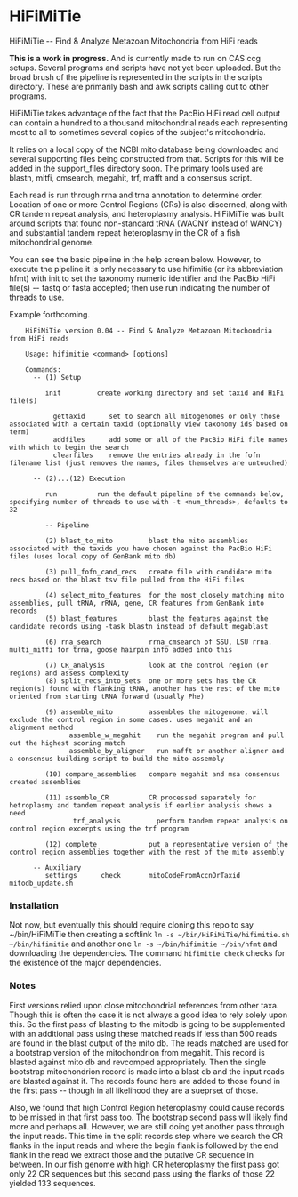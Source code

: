 # HiFiMiTie
HiFiMiTie -- Find &amp; Analyze Metazoan Mitochondria from HiFi reads

**This is a work in progress.** And is currently made to run on CAS ccg setups. Several programs and scripts have not yet been uploaded. But the broad brush of the pipeline is represented in the scripts in the scripts directory. These are primarily bash and awk scripts calling out to other programs.

HiFiMiTie takes advantage of the fact that the PacBio HiFi read cell output can contain a hundred to a thousand mitochondrial reads each representing most to all to sometimes several copies of the subject's mitochondria.

It relies on a local copy of the NCBI mito database being downloaded and several supporting files being constructed from that. Scripts for this will be added in the support_files directory soon. The primary tools used are blastn, mitfi, cmsearch, megahit, trf, mafft and a consensus script.

Each read is run through rrna and trna annotation to determine order. Location of one or more Control Regions (CRs) is also discerned, along with CR tandem repeat analysis, and heteroplasmy analysis. HiFiMiTie was built around scripts that found non-standard tRNA (WACNY instead of WANCY) and substantial tandem repeat heteroplasmy in the CR of a fish mitochondrial genome.

You can see the basic pipeline in the help screen below. However, to execute the pipeline it is only necessary to use hifimitie (or its abbreviation hfmt) with init to set the taxonomy numeric identifier and the PacBio HiFi file(s) -- fastq or fasta accepted; then use run indicating the number of threads to use.

Example forthcoming.

```
    HiFiMiTie version 0.04 -- Find & Analyze Metazoan Mitochondria from HiFi reads

    Usage: hifimitie <command> [options]

    Commands:
      -- (1) Setup

         init         create working directory and set taxid and HiFi file(s)

           gettaxid      set to search all mitogenomes or only those associated with a certain taxid (optionally view taxonomy ids based on term)
           addfiles      add some or all of the PacBio HiFi file names with which to begin the search
           clearfiles    remove the entries already in the fofn filename list (just removes the names, files themselves are untouched)

      -- (2)...(12) Execution

         run          run the default pipeline of the commands below, specifying number of threads to use with -t <num_threads>, defaults to 32

         -- Pipeline

         (2) blast_to_mito         blast the mito assemblies associated with the taxids you have chosen against the PacBio HiFi files (uses local copy of GenBank mito db)

         (3) pull_fofn_cand_recs   create file with candidate mito recs based on the blast tsv file pulled from the HiFi files

         (4) select_mito_features  for the most closely matching mito assemblies, pull tRNA, rRNA, gene, CR features from GenBank into records
         (5) blast_features        blast the features against the candidate records using -task blastn instead of default megablast

         (6) rna_search            rrna_cmsearch of SSU, LSU rrna. multi_mitfi for trna, goose hairpin info added into this

         (7) CR_analysis           look at the control region (or regions) and assess complexity
         (8) split_recs_into_sets  one or more sets has the CR region(s) found with flanking tRNA, another has the rest of the mito oriented from starting tRNA forward (usually Phe)

         (9) assemble_mito         assembles the mitogenome, will exclude the control region in some cases. uses megahit and an alignment method
               assemble_w_megahit    run the megahit program and pull out the highest scoring match
               assemble_by_aligner   run mafft or another aligner and a consensus building script to build the mito assembly

         (10) compare_assemblies   compare megahit and msa consensus created assemblies

         (11) assemble_CR          CR processed separately for hetroplasmy and tandem repeat analysis if earlier analysis shows a need
                trf_analysis         perform tandem repeat analysis on control region excerpts using the trf program

         (12) complete             put a representative version of the control region assemblies together with the rest of the mito assembly

      -- Auxiliary
         settings      check       mitoCodeFromAccnOrTaxid       mitodb_update.sh
```

### Installation

Not now, but eventually this should require cloning this repo to say ~/bin/HiFiMiTie then creating a softlink `ln -s ~/bin/HiFiMiTie/hifimitie.sh ~/bin/hifimitie` and another one `ln -s ~/bin/hifimitie ~/bin/hfmt` and downloading the dependencies. The command ``hifimitie check`` checks for the existence of the major dependencies.

### Notes

First versions relied upon close mitochondrial references from other taxa. Though this is often the case it is not always a good idea to rely solely upon this.
So the first pass of blasting to the mitodb is going to be supplemented with an additional pass using these matched reads
if less than 500 reads are found in the blast output of the mito db.
The reads matched are used for a bootstrap version of the mitochondrion from megahit. This record is blasted against mito db and revcomped appropriately.
Then the single bootstrap mitochondrion record is made into a blast db and the input reads are blasted against it. The records found here are added to those found in 
the first pass -- though in all likelihood they are a sueprset of those.

Also, we found that high Control Region heteroplasmy could cause records to be missed in that first pass too. The bootstrap second pass will likely find more and perhaps all.
However, we are still doing yet another pass through the input reads. This time in the split records step where we search the CR flanks in the input reads and
where the begin flank is followed by the end flank in the read we extract those and the putative CR sequence in between. In our fish genome with high CR heteroplasmy
the first pass got only 22 CR sequences but this second pass using the flanks of those 22 yielded 133 sequences.
